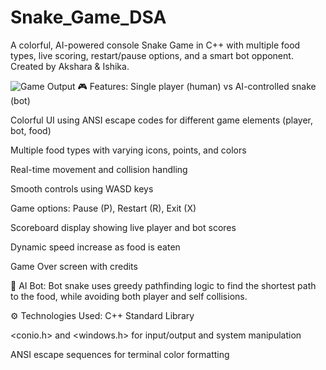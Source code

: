# Snake_Game_DSA
A colorful, AI-powered console Snake Game in C++ with multiple food types, live scoring, restart/pause options, and a smart bot opponent. Created by Akshara &amp; Ishika.





![Game Output](Screenshot(107).png)
🎮 Features:
Single player (human) vs AI-controlled snake (bot)

Colorful UI using ANSI escape codes for different game elements (player, bot, food)

Multiple food types with varying icons, points, and colors

Real-time movement and collision handling

Smooth controls using WASD keys

Game options: Pause (P), Restart (R), Exit (X)

Scoreboard display showing live player and bot scores

Dynamic speed increase as food is eaten

Game Over screen with credits

🤖 AI Bot:
Bot snake uses greedy pathfinding logic to find the shortest path to the food, while avoiding both player and self collisions.

⚙️ Technologies Used:
C++ Standard Library

<conio.h> and <windows.h> for input/output and system manipulation

ANSI escape sequences for terminal color formatting


